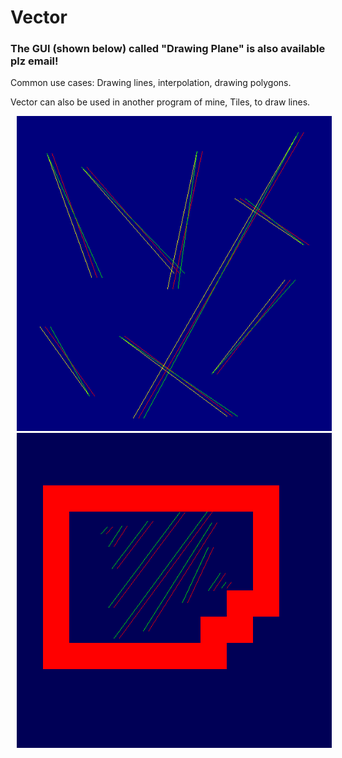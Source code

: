 # Vector

### The GUI (shown below) called "Drawing Plane" is also available plz email!

Common use cases: Drawing lines, interpolation, drawing polygons.

Vector can also be used in another program of mine, Tiles, to draw lines.

<img src="images/vectors.png" hspace="10">
<img src="images/graph.png" hspace="10">
